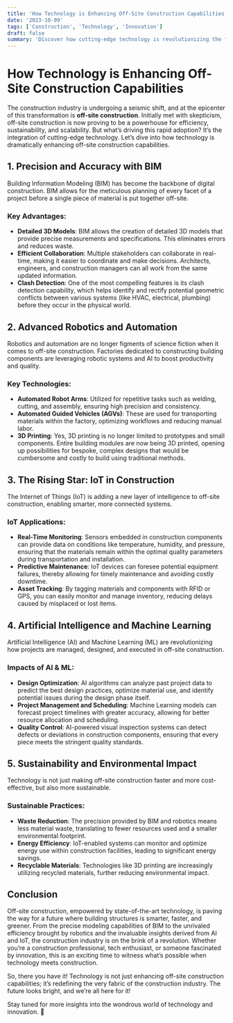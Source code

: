 ```yaml
---
title: 'How Technology is Enhancing Off-Site Construction Capabilities'
date: '2023-10-09'
tags: ['Construction', 'Technology', 'Innovation']
draft: false
summary: 'Discover how cutting-edge technology is revolutionizing the field of off-site construction, making it more efficient, sustainable, and scalable.'
---
```


# How Technology is Enhancing Off-Site Construction Capabilities

The construction industry is undergoing a seismic shift, and at the epicenter of this transformation is **off-site construction**. Initially met with skepticism, off-site construction is now proving to be a powerhouse for efficiency, sustainability, and scalability. But what’s driving this rapid adoption? It’s the integration of cutting-edge technology. Let’s dive into how technology is dramatically enhancing off-site construction capabilities.

## 1. **Precision and Accuracy with BIM**
Building Information Modeling (BIM) has become the backbone of digital construction. BIM allows for the meticulous planning of every facet of a project before a single piece of material is put together off-site.

### Key Advantages:
- **Detailed 3D Models**: BIM allows the creation of detailed 3D models that provide precise measurements and specifications. This eliminates errors and reduces waste.
- **Efficient Collaboration**: Multiple stakeholders can collaborate in real-time, making it easier to coordinate and make decisions. Architects, engineers, and construction managers can all work from the same updated information.
- **Clash Detection**: One of the most compelling features is its clash detection capability, which helps identify and rectify potential geometric conflicts between various systems (like HVAC, electrical, plumbing) before they occur in the physical world.

## 2. **Advanced Robotics and Automation**
Robotics and automation are no longer figments of science fiction when it comes to off-site construction. Factories dedicated to constructing building components are leveraging robotic systems and AI to boost productivity and quality.

### Key Technologies:
- **Automated Robot Arms**: Utilized for repetitive tasks such as welding, cutting, and assembly, ensuring high precision and consistency.
- **Automated Guided Vehicles (AGVs)**: These are used for transporting materials within the factory, optimizing workflows and reducing manual labor.
- **3D Printing**: Yes, 3D printing is no longer limited to prototypes and small components. Entire building modules are now being 3D printed, opening up possibilities for bespoke, complex designs that would be cumbersome and costly to build using traditional methods.

## 3. **The Rising Star: IoT in Construction**
The Internet of Things (IoT) is adding a new layer of intelligence to off-site construction, enabling smarter, more connected systems.

### IoT Applications:
- **Real-Time Monitoring**: Sensors embedded in construction components can provide data on conditions like temperature, humidity, and pressure, ensuring that the materials remain within the optimal quality parameters during transportation and installation.
- **Predictive Maintenance**: IoT devices can foresee potential equipment failures, thereby allowing for timely maintenance and avoiding costly downtime.
- **Asset Tracking**: By tagging materials and components with RFID or GPS, you can easily monitor and manage inventory, reducing delays caused by misplaced or lost items.

## 4. **Artificial Intelligence and Machine Learning**
Artificial Intelligence (AI) and Machine Learning (ML) are revolutionizing how projects are managed, designed, and executed in off-site construction.

### Impacts of AI & ML:
- **Design Optimization**: AI algorithms can analyze past project data to predict the best design practices, optimize material use, and identify potential issues during the design phase itself.
- **Project Management and Scheduling**: Machine Learning models can forecast project timelines with greater accuracy, allowing for better resource allocation and scheduling.
- **Quality Control**: AI-powered visual inspection systems can detect defects or deviations in construction components, ensuring that every piece meets the stringent quality standards.

## 5. **Sustainability and Environmental Impact**
Technology is not just making off-site construction faster and more cost-effective, but also more sustainable.

### Sustainable Practices:
- **Waste Reduction**: The precision provided by BIM and robotics means less material waste, translating to fewer resources used and a smaller environmental footprint.
- **Energy Efficiency**: IoT-enabled systems can monitor and optimize energy use within construction facilities, leading to significant energy savings.
- **Recyclable Materials**: Technologies like 3D printing are increasingly utilizing recycled materials, further reducing environmental impact.

## Conclusion

Off-site construction, empowered by state-of-the-art technology, is paving the way for a future where building structures is smarter, faster, and greener. From the precise modeling capabilities of BIM to the unrivaled efficiency brought by robotics and the invaluable insights derived from AI and IoT, the construction industry is on the brink of a revolution. Whether you’re a construction professional, tech enthusiast, or someone fascinated by innovation, this is an exciting time to witness what’s possible when technology meets construction.

So, there you have it! Technology is not just enhancing off-site construction capabilities; it’s redefining the very fabric of the construction industry. The future looks bright, and we’re all here for it!

Stay tuned for more insights into the wondrous world of technology and innovation. 🚀

